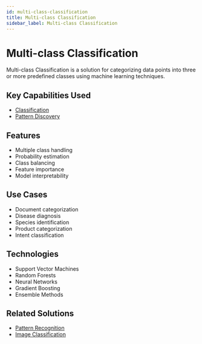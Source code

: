 ```yaml
---
id: multi-class-classification
title: Multi-class Classification
sidebar_label: Multi-class Classification
---
```


# Multi-class Classification

Multi-class Classification is a solution for categorizing data points into three or more predefined classes using machine learning techniques.

## Key Capabilities Used

- [Classification](../capabilities/classification)
- [Pattern Discovery](../capabilities/pattern-discovery)

## Features

- Multiple class handling
- Probability estimation
- Class balancing
- Feature importance
- Model interpretability

## Use Cases

- Document categorization
- Disease diagnosis
- Species identification
- Product categorization
- Intent classification

## Technologies

- Support Vector Machines
- Random Forests
- Neural Networks
- Gradient Boosting
- Ensemble Methods

## Related Solutions

- [Pattern Recognition](./pattern-recognition)
- [Image Classification](./image-classification)
